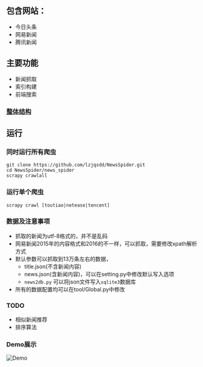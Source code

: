 ## 包含网站：
- 今日头条
- 网易新闻
- 腾讯新闻

## 主要功能
  - 新闻抓取
  - 索引构建
  - 前端搜索

### [整体结构](https://github.com/lzjqsdd/NewsSpider/blob/master/Frame.md)

## 运行

### 同时运行所有爬虫
```shell
git clone https://github.com/lzjqsdd/NewsSpider.git
cd NewsSpider/news_spider
scrapy crawlall
```

### 运行单个爬虫
```shell
scrapy crawl [toutiao|netease|tencent]
```

### 数据及注意事项
  - 抓取的新闻为utf-8格式的，并不是乱码
  - 网易新闻2015年的内容格式和2016的不一样，可以抓取，需要修改xpath解析方式
  - 默认参数可以抓取到13万条左右的数据，
   	- title.json(不含新闻内容)
   	- news.json(含新闻内容)，可以在setting.py中修改默认写入选项
   	- `news2db.py` 可以将json文件写入`sqlite3`数据库
  - 所有的数据配置均可以在tool/Global.py中修改

### TODO
  - 相似新闻推荐
  - 排序算法

### Demo展示
![Demo](https://github.com/lzjqsdd/NewsSpider/blob/master/data/show.png)
